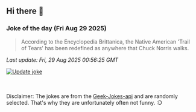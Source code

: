 ## Hi there 👋

### Joke of the day (Fri Aug 29 2025)
<!-- joke -->
>According to the Encyclopedia Brittanica, the Native American 'Trail of Tears' has been redefined as anywhere that Chuck Norris walks.
<!-- /joke -->

*Last update: Fri, 29 Aug 2025 00:56:25 GMT*

[![Update joke](https://github.com/nclskfm/nclskfm/actions/workflows/joke.yml/badge.svg)](https://github.com/nclskfm/nclskfm/actions/workflows/joke.yml)

<br><br>
Disclaimer: The jokes are from the [Geek-Jokes-api](https://github.com/sameerkumar18/geek-joke-api) and are randomly selected. That's why they are unfortunately often not funny. :D

